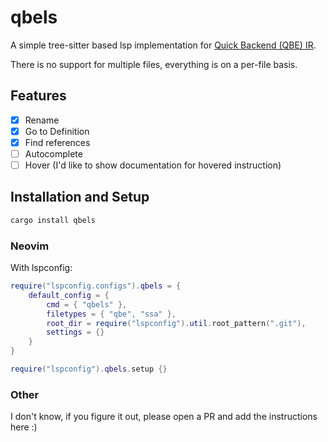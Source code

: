 # qbels

A simple tree-sitter based lsp implementation for [Quick Backend (QBE) IR](https://c9x.me/compile/).

There is no support for multiple files, everything is on a per-file basis.

## Features

- [X] Rename
- [X] Go to Definition
- [X] Find references
- [ ] Autocomplete
- [ ] Hover (I'd like to show documentation for hovered instruction)

## Installation and Setup

```bash
cargo install qbels
```

### Neovim

With lspconfig:

```lua
require("lspconfig.configs").qbels = {
    default_config = {
        cmd = { "qbels" },
        filetypes = { "qbe", "ssa" },
        root_dir = require("lspconfig").util.root_pattern(".git"),
        settings = {}
    }
}

require("lspconfig").qbels.setup {}
```


### Other

I don't know, if you figure it out, please open a PR and add the instructions here :)
